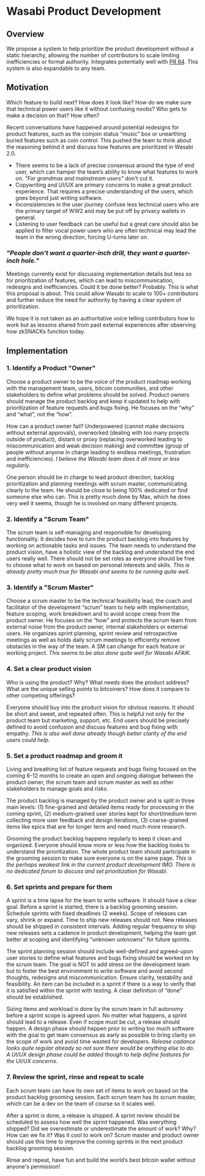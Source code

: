 # Wasabi Product Development

## Overview

We propose a system to help prioritize the product development without a static hierarchy, allowing the number of contributors to scale limiting inefficiencies or formal authority. Integrates potentially well with [PR 84](https://github.com/zkSNACKs/zIPs/pull/84). This system is also expandable to any team.

## Motivation

Which feature to build next? How does it look like? How do we make sure that technical power users like it without confusing noobs? Who gets to make a decision on that? How often?

Recent conversations have happened around potential redesigns for product features, such as the coinjoin status “music” box or unearthing buried features such as coin control. This pushed the team to think about the reasoning behind it and discuss how features are prioritized in Wasabi 2.0.

- There seems to be a lack of precise consensus around the type of end user, which can hamper the team’s ability to know what features to work on. _"For grandmas and mainstream users"_ don't cut it.
- Copywriting and UI/UX are primary concerns to make a great product experience. That requires a precise understanding of the users, which goes beyond just writing software.
- Inconsistencies in the user journey confuse less technical users who are the primary target of WW2 and may be put off by privacy wallets in general.
- Listening to user feedback can be useful but a great care should also be applied to filter vocal power users who are often technical may lead the team in the wrong direction, forcing U-turns later on.

### _"People don't want a quarter-inch drill, they want a quarter-inch hole."_

Meetings currently exist for discussing implementation details but less so for prioritization of features, which can lead to miscommunication, redesigns and inefficiencies. Could it be done better? Probably. This is what this proposal is about. This could allow Wasabi to scale to 100+ contributors and further reduce the need for authority by having a clear system of prioritization.

We hope it is not taken as an authoritative voice telling contributors how to work but as lessons shared from past external experiences after observing how zkSNACKs function today.

## Implementation

### 1. Identify a Product "Owner"

Choose a product owner to be the voice of the product roadmap working with the management team, users, bitcoin communities, and other stakeholders to define what problems should be solved. Product owners should manage the product backlog and keep it updated to help with prioritization of feature requests and bugs fixing. He focuses on the “why” and “what”, not the “how”.

How can a product owner fail? Underpowered (cannot make decisions without external approvals), overworked (dealing with too many projects outside of product), distant or proxy (replacing overworked leading to miscommunication and weak decision making) and committee (group of people without anyone in charge leading to endless meetings, frustration and inefficiencies). _I believe the Wasabi team does it all more or less regularly._

One person should be in charge to lead product direction, backlog prioritization and planning meetings with scrum master, communicating clearly to the team. He should be close to being 100% dedicated or find someone else who can. This is pretty much done by Max, which he does very well it seems, though he is involved on many different projects.

### 2. Identify a "Scrum Team"

The scrum team is self-managing and responsible for developing functionality. It decides how to turn the product backlog into features by working on actionable tasks and issues. The team needs to understand the product vision, have a holistic view of the backlog and understand the end users really well. There should not be set roles as everyone should be free to choose what to work on based on personal interests and skills. _This is already pretty much true for Wasabi and seems to be running quite well._

### 3. Identify a "Scrum Master"

Choose a scrum master to be the technical feasibility lead, the coach and facilitator of the development “scrum” team to help with implementation, feature scoping, work breakdown and to avoid scope creep from the product owner. He focuses on the “how” and protects the scrum team from external noise from the product owner, internal stakeholders or external users. He organizes sprint planning, sprint review and retrospective meetings as well as holds daily scrum meetings to efficiently remove obstacles in the way of the team. A SM can change for each feature or working project. _This seems to be also done quite well for Wasabi AFAIK._

### 4. Set a clear product vision

Who is using the product? Why? What needs does the product address? What are the unique selling points to bitcoiners? How does it compare to other competing offerings?

Everyone should buy into the product vision for obvious reasons. It should be short and sweet, and repeated often. This is helpful not only for the product team but marketing, support, etc. End users should be precisely defined to avoid confusion and discuss features and bug fixing with empathy. _This is also well done already though better clarity of the end users could help._

### 5. Set a product roadmap and groom it

Living and breathing list of feature requests and bugs fixing focused on the coming 6-12 months to create an open and ongoing dialogue between the product owner, the scrum team and scrum master as well as other stakeholders to manage goals and risks.

The product backlog is managed by the product owner and is split in three main levels: (1) fine-grained and detailed items ready for processing in the coming sprint, (2) medium-grained user stories kept for short/medium term collecting more user feedback and design iterations, (3) coarse-grained items like epics that are for longer term and need much more research.

Grooming the product backlog happens regularly to keep it clean and organized. Everyone should know more or less how the backlog looks to understand the prioritization. The whole product team should participate in the grooming session to make sure everyone is on the same page. _This is the perhaps weakest link in the current product development IMO. There is no dedicated forum to discuss and set prioritization for Wasabi._

### 6. Set sprints and prepare for them

A sprint is a time lapse for the team to write software. It should have a clear goal. Before a sprint is started, there is a backlog grooming session. Schedule sprints with fixed deadlines (2 weeks). Scope of releases can vary, shrink or expand. Time to ship new releases should not. New releases should be shipped in consistent intervals. Adding regular frequency to ship new releases sets a cadence in product development, helping the team get better at scoping and identifying “unknown unknowns” for future sprints.

The sprint planning session should include well-defined and agreed-upon user stories to define what features and bugs fixing should be worked on by the scrum team. The goal is NOT to add stress on the development team but to foster the best environment to write software and avoid second thoughts, redesigns and miscommunication. Ensure clarity, testability and feasibility. An item can be included in a sprint if there is a way to verify that it is satisfied within the sprint with testing. A clear definition of “done” should be established.

Sizing items and workload is done by the scrum team in full autonomy before a sprint scope is agreed upon. No matter what happens, a sprint should lead to a release. Even if scope must be cut, a release should happen. A design phase should happen prior to writing too much software with the goal to get team consensus as early as possible to bring clarity on the scope of work and avoid time wasted for developers. _Release cadance looks quite regular already so not sure there would be anything else to do. A UI/UX design phase could be added though to help define features for the UI/UX concerns._

### 7. Review the sprint, rinse and repeat to scale

Each scrum team can have its own set of items to work on based on the product backlog grooming session. Each scrum team has its scrum master, which can be a dev on the team of course so it scales well.

After a sprint is done, a release is shipped. A sprint review should be scheduled to assess how well the sprint happened. Was everything shipped? Did we overestimate or underestimate the amount of work? Why? How can we fix it? Was it cool to work on? Scrum master and product owner should use this time to improve the coming sprints in the next product backlog grooming session.

Rinse and repeat, have fun and build the world’s best bitcoin wallet without anyone's permission!
